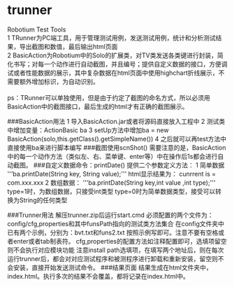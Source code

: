 trunner
=======

Robotium Test Tools<br>
1 TRunner为PC端工具，用于管理测试用例，发送测试用例，统计和分析测试结果，导出截图和数值，最后输出html页面<br>
2 BasicAction为Robotium中的Solo的扩展类，对TV类发送各类键进行封装，简化书写；对每一个动作进行自动截图，并且编号；提供自定义数据的接口，方便调试或者性能数据的展示，其中复杂数据在html页面中使用highchart折线展示，不需要额外增加标识，为自动识别。<br>
<br>
ps：TRunner可以单独使用，但是由于约定了截图的命名方式，所以必须用BasicAction中的截图接口，最后生成的html才有正确的截图展示。<br>

###BasicAction用法
1 导入BasicAction.jar或者将源码直接放入工程中
2 测试类中增加变量：ActionBasic ba
3 setUp方法中增加ba = new BasicAction(solo,this.getClass().getSimpleName())
4 之后就可以再test方法中直接使用ba来进行脚本编写
###截图使用scnShot()
需要注意的是，BasicAction中的每一个动作方法（类似左、右、菜单键、enter等）中在操作后1s都会进行自动截图。
###自定义数据命令：printDate()
提供二个参数定义方法：
1 简单数据
'''ba.printDate(String key, String value);'''
html显示结果为：
cunrrent is = com.xxx.xxx
2 数组数据：
'''ba.printDate(String key,int value ,int type);'''
type=1时，为数组数据，只接受int类型 type=0时为简单数据类型，接受可以转换为String的任何类型

###Trunner用法
解压trunner.zip后运行start.cmd
必须配置的两个文件为：config/cfg,properties和其中funsPath指向的测试类方法集合
在config文件夹中已有两个示例，分别为：bvt.txt和funs2.txt 按照示例写即可。注意不要有空格或者enter或者tab制表符。
cfg,properties的配置方法如注释配置即可，选填项留空则不会执行对应模块功能
注意install path选填项，在填写两个地址后，则在每次运行trunner后，都会对对应测试程序和被测程序进行卸载和重新安装，留空则不会安装，直接开始发送测试命令。
###结果页面
结果生成在html文件夹中，index.html。执行多次的结果不会覆盖，都将记录在index.html中。
